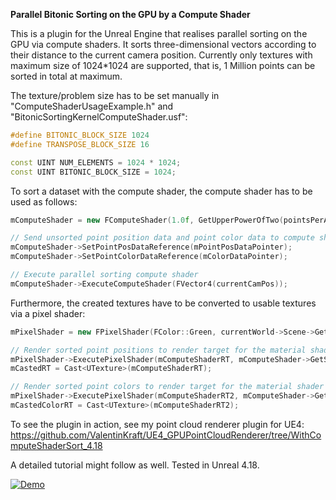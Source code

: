 **Parallel Bitonic Sorting on the GPU by a Compute Shader**

This is a plugin for the Unreal Engine that realises parallel sorting on the GPU via compute shaders. It sorts three-dimensional vectors according to their distance to the current camera position. Currently only textures with maximum size of 1024\*1024 are supported, that is, 1 Million points can be sorted in total at maximum.

The texture/problem size has to be set manually in "ComputeShaderUsageExample.h" and "BitonicSortingKernelComputeShader.usf":

```CPP
#define BITONIC_BLOCK_SIZE 1024
#define TRANSPOSE_BLOCK_SIZE 16
```
```CPP
const UINT NUM_ELEMENTS = 1024 * 1024;
const UINT BITONIC_BLOCK_SIZE = 1024;
```

To sort a dataset with the compute shader, the compute shader has to be used as follows:

```CPP
mComputeShader = new FComputeShader(1.0f, GetUpperPowerOfTwo(pointsPerAxis), GetUpperPowerOfTwo(pointsPerAxis), currentWorld->Scene->GetFeatureLevel());

// Send unsorted point position data and point color data to compute shader
mComputeShader->SetPointPosDataReference(mPointPosDataPointer);
mComputeShader->SetPointColorDataReference(mColorDataPointer);

// Execute parallel sorting compute shader
mComputeShader->ExecuteComputeShader(FVector4(currentCamPos));
```

Furthermore, the created textures have to be converted to usable textures via a pixel shader:
```CPP
mPixelShader = new FPixelShader(FColor::Green, currentWorld->Scene->GetFeatureLevel());

// Render sorted point positions to render target for the material shader
mPixelShader->ExecutePixelShader(mComputeShaderRT, mComputeShader->GetSortedPointPosTexture(), FColor::Red, 1.0f);
mCastedRT = Cast<UTexture>(mComputeShaderRT);

// Render sorted point colors to render target for the material shader
mPixelShader->ExecutePixelShader(mComputeShaderRT2, mComputeShader->GetSortedPointColorsTexture(), FColor::Red, 1.0f);
mCastedColorRT = Cast<UTexture>(mComputeShaderRT2);
```

To see the plugin in action, see my point cloud renderer plugin for UE4: https://github.com/ValentinKraft/UE4_GPUPointCloudRenderer/tree/WithComputeShaderSort_4.18

A detailed tutorial might follow as well.
Tested in Unreal 4.18.

[![Demo](https://img.youtube.com/vi/jVZaz-0Y4Ek/0.jpg)](https://www.youtube.com/watch?v=jVZaz-0Y4Ek)
